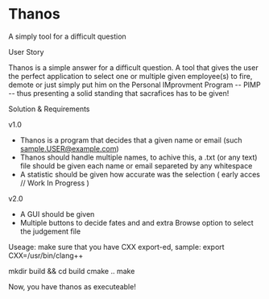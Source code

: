 # Thanos
A simply tool for a difficult question

User Story

Thanos is a simple answer for a difficult question. A tool that gives the user the perfect application to select one or multiple given employee(s)
to fire, demote or just simply put him on the Personal IMprovment Program -- PIMP -- thus presenting a solid standing that sacrafices has to be given!

Solution & Requirements

v1.0
- Thanos is a program that decides that a given name or email (such sample.USER@example.com)
- Thanos should handle multiple names, to achive this, a .txt (or any text) file should be given each name or email separeted by any whitespace
- A statistic should be given how accurate was the selection ( early acces // Work In Progress )

v2.0
- A GUI should be given
- Multiple buttons to decide fates and and extra Browse option to select the judgement file


Useage:
make sure that you have CXX export-ed, sample: export CXX=/usr/bin/clang++

mkdir build && cd build
cmake ..
make

Now, you have thanos as executeable!



